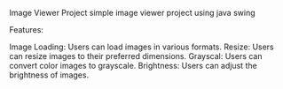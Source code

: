Image Viewer Project
simple image viewer project using java swing  

Features:

Image Loading: Users can load images in various formats.
Resize: Users can resize images to their preferred dimensions.
Grayscal: Users can convert color images to grayscale.
Brightness: Users can adjust the brightness of images.
